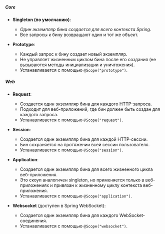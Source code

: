 ##### Core
- **Singleton (по умолчанию)**:
    
    - _Один экземпляр бина создается для всего контекста Spring_.
    - Все запросы к бину возвращают один и тот же объект.
- **Prototype**:
    
    - Каждый запрос к бину создает новый экземпляр.
    - Не управляет жизненным циклом бина после его создания (не вызываются методы инициализации и уничтожения).
    - Устанавливается с помощью `@Scope("prototype")`.

##### Web
- **Request**:
    
    - Создается один экземпляр бина для каждого HTTP-запроса.
    - Подходит для веб-приложений, где бин должен быть создан для каждого запроса.
    - Устанавливается с помощью `@Scope("request")`.
- **Session**:
    
    - Создается один экземпляр бина для каждой HTTP-сессии.
    - Бин сохраняется на протяжении всей сессии пользователя.
    - Устанавливается с помощью `@Scope("session")`.
- **Application**:
    
    - Создается один экземпляр бина для всего жизненного цикла веб-приложения.
    - Это скоуп аналогичен singleton, но применяется только в веб-приложениях и привязан к жизненному циклу контекста веб-приложения.
    - Устанавливается с помощью `@Scope("application")`.
- **Websocket** (доступен в Spring WebSocket):
    
    - Создается один экземпляр бина для каждого WebSocket-соединения.
    - Устанавливается с помощью `@Scope("websocket")`.